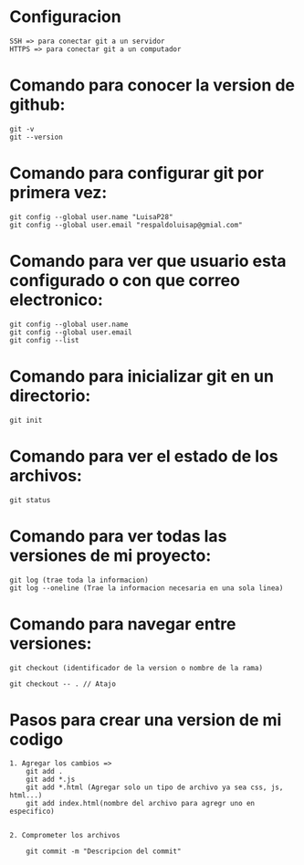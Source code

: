 # Configuracion

    SSH => para conectar git a un servidor
    HTTPS => para conectar git a un computador

# Comando para conocer la version de github:

    git -v
    git --version

# Comando para configurar git por primera vez:

    git config --global user.name "LuisaP28"
    git config --global user.email "respaldoluisap@gmial.com"

# Comando para ver que usuario esta configurado o con que correo electronico:

    git config --global user.name
    git config --global user.email 
    git config --list

# Comando para inicializar git en un directorio:

    git init    

# Comando para ver el estado de los archivos:

    git status

# Comando para ver todas las versiones de mi proyecto:

    git log (trae toda la informacion)
    git log --oneline (Trae la informacion necesaria en una sola linea)

# Comando para navegar entre versiones:

    git checkout (identificador de la version o nombre de la rama)

    git checkout -- . // Atajo

# Pasos para crear una version de mi codigo

    1. Agregar los cambios => 
        git add .
        git add *.js
        git add *.html (Agregar solo un tipo de archivo ya sea css, js, html...)
        git add index.html(nombre del archivo para agregr uno en especifico)


    2. Comprometer los archivos

        git commit -m "Descripcion del commit"